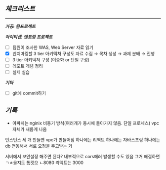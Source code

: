 ## *체크**리스트***

---

***카공: 팀프로젝트***


***아이티센: 멘토링 프로젝트***

- [ ]  팀원이 조사한 WAS, Web Server 자료 읽기
- [x]  벤치마킹할 3 tier 아키텍쳐 구성도 자료 수집 → 목차 생성 → 과제 분배 →  진행
- [ ]  3 tier 아키텍쳐 구성 (이중화 or 단일 구성)
- [ ]  레포트 개념 정리
- [ ]  실제 실습

***기타***

- [ ]  git에 commit하기

## ***기록***

- 아파치는 
nginix 비동기 방식(여러개가 동시에 돌아가지 않음. 단일 프로세스)
vpc 자체가 새롭게 나옴

인스턴스 세 개 만들면 vpc가 만들어짐
하나에는 리액트 하나에는 자바스프링 하나에는 db 
연동해서 서로 요청을 주고받는 거

서버에서 보안설정 해주면 된다? 내부적으로 cors에러 발생할 수도 있음 그거 해결하면 ㄱㅊ을지도
톰캣으 ㄴ8080
리액트는 3000
